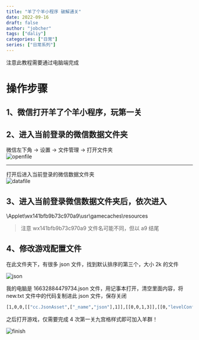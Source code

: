 ```yaml
---
title: "羊了个羊小程序 破解通关"
date: 2022-09-16
draft: false
author: "jobcher"
tags: ["daliy"]
categories: ["日常"]
series: ["日常系列"]
---
```


注意此教程需要通过电脑端完成

# 操作步骤

## 1、微信打开羊了个羊小程序，玩第一关

## 2、进入当前登录的微信数据文件夹

微信左下角 -> 设置 -> 文件管理 -> 打开文件夹  
![openfile](/images/ylgy-openfile.jpg)

---

打开后进入当前登录的微信数据文件夹  
![datafile](/images/ylgy-datafile.jpg)

## 3、进入当前登录微信数据文件夹后，依次进入

\Applet\wx141bfb9b73c970a9\usr\gamecaches\resources

> 注意 wx141bfb9b73c970a9 文件名可能不同，但以 a9 结尾

## 4、修改游戏配置文件

在此文件夹下，有很多 json 文件，找到默认排序的第三个，大小 2k 的文件

![json](/images/ylgy-json.jpg)

我的电脑是 16632884479734.json 文件，用记事本打开，清空里面内容，将 new.txt 文件中的代码复制进此 json 文件，保存关闭

```sh
[1,0,0,[["cc.JsonAsset",["_name","json"],1]],[[0,0,1,3]],[[0,"levelConfigData",{"dailyLevel":[[80001,80001],[80001,80001],[80001,80001],[80001,80001],[80001,80001],[80001,80001],[80001,80001],[80001,80001],[80001,80001],[80001,80001],[80001,80001],[80001,80001],[80001,80001],[80001,80001],[80001,80001],[80001,80001],[80001,80001],[80001,80001],[80001,80001],[80001,80001],[80001,80001],[80001,80001],[80001,80001],[80001,80001],[80001,80001],[80001,80001],[80001,80001],[80001,80001],[80001,80001],[80001,80001],[80001,80001]],"topicLevel":[[10017,10017],[10017,10017],[10017,10017],[10017,10017],[10017,10017],[10017,10017],[10017,10017],[10017,10017],[10017,10017],[10017,10017],[10017,10017],[10017,10017],[10017,10017],[10017,10017],[10017,10017],[10017,10017],[10017,10017],[10017,10017],[10017,10017],[10017,10017],[10017,10017],[10017,10017],[10017,10017],[10017,10017],[10017,10017],[10017,10017],[10017,10017],[10017,10017],[10017,10017],[10017,10017],[10017,10017]]}]],0,0,[],[],[]]
```

之后打开游戏，仅需要完成 4 次第一关九宫格样式即可加入羊群！

![finish](/images/ylgy-finish.png)
